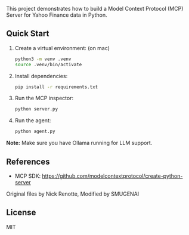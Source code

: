 
This project demonstrates how to build a Model Context Protocol (MCP) Server for Yahoo Finance data in Python.

## Quick Start

1. Create a virtual environment: (on mac)
   ```zsh
   python3 -m venv .venv
   source .venv/bin/activate
   ```
2. Install dependencies:
   ```zsh
   pip install -r requirements.txt
   ```
3. Run the MCP inspector:
   ```zsh
   python server.py
   ```
4. Run the agent:
   ```zsh
   python agent.py
   ```

**Note:** Make sure you have Ollama running for LLM support.

## References
- MCP SDK: https://github.com/modelcontextprotocol/create-python-server

Original files by Nick Renotte, Modified by SMUGENAI

## License
MIT
